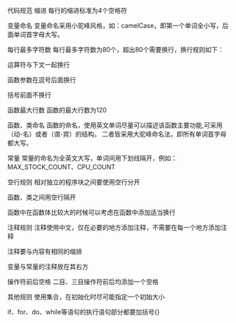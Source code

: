 代码规范
缩进
每行的缩进标准为4个空格符

变量命名
变量命名采用小驼峰风格，如：camelCase，即第一个单词全小写，后面单词首字母大写。

每行最多字符数
每行最多字符数为80个，超出80个需要换行，换行规则如下：

运算符与下文一起换行

函数参数在逗号后面换行

括号前面不换行

函数最大行数
函数的最大行数为120

函数、类命名
函数的命名，使用英文单词尽量可以描述该函数主要功能,可采用（动-名）或者（谓-宾）的结构。
二者皆采用大驼峰命名法，即所有单词首字母都大写。

常量
常量的命名为全英文大写，单词间用下划线隔开，例如：MAX_STOCK_COUNT、CPU_COUNT

空行规则
相对独立的程序块之间要使用空行分开

函数、类之间用空行隔开

函数中在函数体比较大的时候可以考虑在函数中添加适当换行

注释规则
注释使用中文，仅在必要的地方添加注释，不需要在每一个地方添加注释

注释要与内容有相同的缩排

变量与常量的注释放在其右方

操作符前后空格
二目、三目操作符前后均添加一个空格

其他规则
使用集合，在初始化时尽可能指定一个初始大小

if、for、do、while等语句的执行语句部分都要加括号{}
